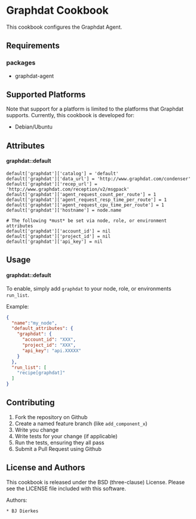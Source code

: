 Graphdat Cookbook
=================

This cookbook configures the Graphdat Agent.


Requirements
------------

### packages

 * graphdat-agent
 

Supported Platforms
-------------------

Note that support for a platform is limited to the platforms that Graphdat
supports.  Currently, this cookbook is developed for:

 * Debian/Ubuntu
 

Attributes
----------

#### graphdat::default
```
default['graphdat']['catalog'] = 'default'
default['graphdat']['data_url'] = 'http://www.graphdat.com/condenser'
default['graphdat']['recep_url'] = 'http://www.graphdat.com/reception/v2/msgpack'
default['graphdat']['agent_request_count_per_route'] = 1
default['graphdat']['agent_request_resp_time_per_route'] = 1
default['graphdat']['agent_request_cpu_time_per_route'] = 1
default['graphdat']['hostname'] = node.name

# The following *must* be set via node, role, or environment attributes
default['graphdat']['account_id'] = nil
default['graphdat']['project_id'] = nil
default['graphdat']['api_key'] = nil
```

Usage
-----
#### graphdat::default

To enable, simply add `graphdat` to your node, role, or environments 
`run_list`.  

Example:

```json
{
  "name":"my_node",
  "default_attributes": {
    "graphdat": {
      "account_id": "XXX",
      "project_id": "XXX",
      "api_key": "api.XXXXX"
    }
  },
  "run_list": [
    "recipe[graphdat]"
  ]
}
```

Contributing
------------

1. Fork the repository on Github
2. Create a named feature branch (like `add_component_x`)
3. Write you change
4. Write tests for your change (if applicable)
5. Run the tests, ensuring they all pass
6. Submit a Pull Request using Github

License and Authors
-------------------

This cookbook is released under the BSD (three-clause) License.  Please see 
the LICENSE file included with this software.

Authors: 

    * BJ Dierkes

